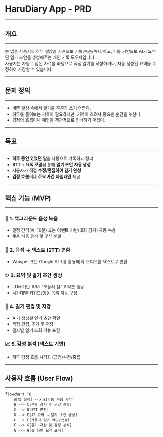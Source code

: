 # HaruDiary App - PRD
---

## 개요
---
본 앱은 사용자의 하루 일상을 자동으로 기록(녹음/녹화)하고, 이를 기반으로 AI가 요약된 일기 초안을 생성해주는 개인 기록 도우미입니다.  
사용자는 자동 수집된 자료를 바탕으로 직접 일기를 작성하거나, 자동 생성된 요약을 수정하여 저장할 수 있습니다.

---

## 문제 정의
---
- 바쁜 일상 속에서 일기를 꾸준히 쓰기 어렵다.
- 하루를 돌아보는 기록이 필요하지만, 기억이 흐려져 중요한 순간을 놓친다.
- 감정의 흐름이나 패턴을 객관적으로 인식하기 어렵다.

---

## 목표
---
- **하루 동안 있었던 일**을 자동으로 기록하고 정리
- **STT + 요약 모델**을 통해 **일기 초안 자동 생성**
- 사용자가 직접 **수정/편집하여 일기 완성**
- **감정 흐름**이나 **주요 사건 타임라인** 제공

---

## 핵심 기능 (MVP)
---
### 🎤 1. **백그라운드 음성 녹음**
- 일정 간격(예: 10분) 또는 이벤트 기반(대화 감지) 자동 녹음
- 무음 자동 감지 및 구간 분할

### 🧠 2. **음성 → 텍스트 (STT) 변환**
- Whisper 또는 Google STT를 활용해 각 오디오를 텍스트로 변환

### ✨ 3. **요약 및 일기 초안 생성**
- LLM 기반 요약: "오늘의 일" 요약문 생성
- 시간대별 키워드/행동 목록 자동 구성

### 📅 4. **일기 편집 및 저장**
- AI가 생성한 일기 초안 확인
- 직접 편집, 추가 후 저장
- 일자별 일기 조회 기능 포함

### 📈 5. **감정 분석 (텍스트 기반)**
- 하루 감정 흐름 시각화 (긍정/부정/중립)

---

## 사용자 흐름 (User Flow)
---
```mermaid
flowchart TD
    A[앱 실행] --> B[자동 녹음 시작]
    B --> C[무음 감지 후 구간 분할]
    C --> D[STT 변환]
    D --> E[AI 요약 → 일기 초안 생성]
    E --> F[사용자 일기 확인/편집]
    F --> G[일기 저장 및 감정 분석]
    G --> H[홈 화면 요약 표시]
